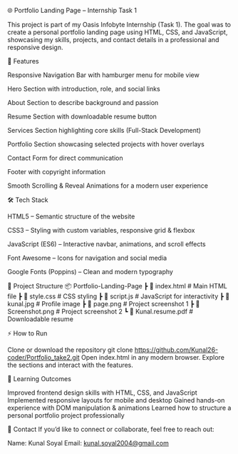 🌐 Portfolio Landing Page – Internship Task 1

This project is part of my Oasis Infobyte Internship (Task 1). The goal was to create a personal portfolio landing page using HTML, CSS, and JavaScript, showcasing my skills, projects, and contact details in a professional and responsive design.

🚀 Features

Responsive Navigation Bar with hamburger menu for mobile view

Hero Section with introduction, role, and social links

About Section to describe background and passion

Resume Section with downloadable resume button

Services Section highlighting core skills (Full-Stack Development)

Portfolio Section showcasing selected projects with hover overlays

Contact Form for direct communication

Footer with copyright information

Smooth Scrolling & Reveal Animations for a modern user experience

🛠️ Tech Stack

HTML5 – Semantic structure of the website

CSS3 – Styling with custom variables, responsive grid & flexbox

JavaScript (ES6) – Interactive navbar, animations, and scroll effects

Font Awesome – Icons for navigation and social media

Google Fonts (Poppins) – Clean and modern typography

📂 Project Structure
📦 Portfolio-Landing-Page
 ┣ 📜 index.html        # Main HTML file
 ┣ 📜 style.css         # CSS styling
 ┣ 📜 script.js         # JavaScript for interactivity
 ┣ 📜 kunal.jpg         # Profile image
 ┣ 📜 page.png          # Project screenshot 1
 ┣ 📜 Screenshot.png    # Project screenshot 2
 ┗ 📜 Kunal.resume.pdf  # Downloadable resume

⚡ How to Run

Clone or download the repository
git clone https://github.com/Kunal26-coder/Portfolio_take2.git
Open index.html in any modern browser.
Explore the sections and interact with the features.

📌 Learning Outcomes

Improved frontend design skills with HTML, CSS, and JavaScript
Implemented responsive layouts for mobile and desktop
Gained hands-on experience with DOM manipulation & animations
Learned how to structure a personal portfolio project professionally

📧 Contact
If you’d like to connect or collaborate, feel free to reach out:

Name: Kunal Soyal
Email: kunal.soyal2004@gmail.com
